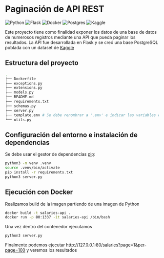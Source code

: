 # Paginación de API REST

![Python](https://img.shields.io/badge/python-3670A0?style=for-the-badge&logo=python&logoColor=ffdd54)
![Flask](https://img.shields.io/badge/flask-%23000.svg?style=for-the-badge&logo=flask&logoColor=white)
![Docker](https://img.shields.io/badge/docker-%230db7ed.svg?style=for-the-badge&logo=docker&logoColor=white)
![Postgres](https://img.shields.io/badge/postgres-%23316192.svg?style=for-the-badge&logo=postgresql&logoColor=white)
![Kaggle](https://img.shields.io/badge/Kaggle-035a7d?style=for-the-badge&logo=kaggle&logoColor=white)

Este proyecto tiene como finalidad exponer los datos de una base de datos de numerosos registros mediante una API que pueda paginar los resultados. La API fue desarrollada en Flask y se creó una base PostgreSQL poblada con un dataset de [Kaggle](https://www.kaggle.com/datasets/kaggle/sf-salaries)

## Estructura del proyecto

```bash
.
├── Dockerfile
├── exceptions.py
├── extensions.py
├── models.py
├── README.md
├── requirements.txt
├── schemas.py
├── server.py
├── template.env # Se debe renombrar a '.env' e indicar las variables de entorno
└── utils.py
```

## Configuración del entorno e instalación de dependencias

Se debe usar el gestor de dependencias [pip](https://pip.pypa.io/en/stable/):


```bash
python3 -m venv .venv
source .venv/bin/activate
pip install -r requirements.txt
python3 server.py
```

## Ejecución con Docker

Realizamos build de la imagen partiendo de una imagen de Python

```bash
docker build -t salaries-api .
docker run -p 80:1337 -it salaries-api /bin/bash
```

Una vez dentro del contenedor ejecutamos

```bash
python3 server.py
```

Finalmente podemos ejecutar http://127.0.0.1:80/salaries?page=1&per-page=100 y veremos los resultados
